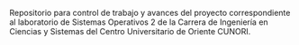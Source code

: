 Repositorio para control de trabajo y avances del proyecto correspondiente al laboratorio de Sistemas Operativos 2 de la Carrera de Ingeniería en Ciencias y Sistemas del Centro Universitario de Oriente CUNORI.